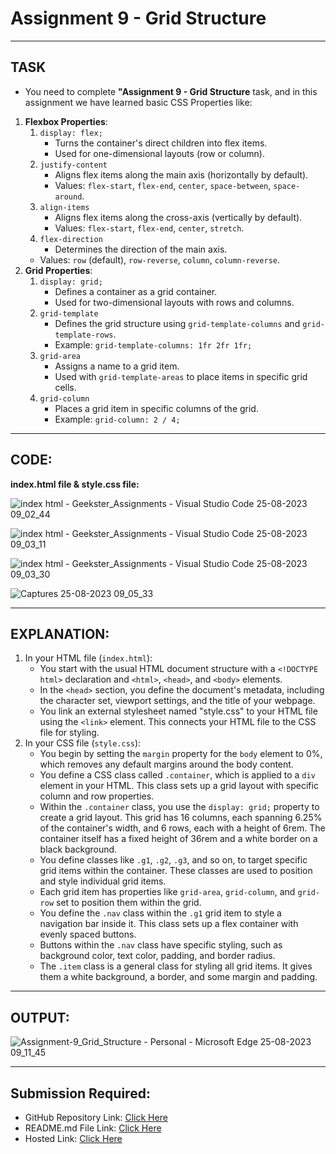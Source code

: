 # Assignment 9 - Grid Structure
---
## TASK 
- You need to complete **"Assignment 9 - Grid Structure** task, and in this assignment we have learned basic CSS Properties like:
1. **Flexbox Properties**:
    1. `display: flex;`
       - Turns the container's direct children into flex items.
       - Used for one-dimensional layouts (row or column).
    2. `justify-content`
       - Aligns flex items along the main axis (horizontally by default).
       - Values: `flex-start`, `flex-end`, `center`, `space-between`, `space-around`.
    3. `align-items`
       - Aligns flex items along the cross-axis (vertically by default).
       - Values: `flex-start`, `flex-end`, `center`, `stretch`.
    4. `flex-direction`
       - Determines the direction of the main axis.
     - Values: `row` (default), `row-reverse`, `column`, `column-reverse`.
2. **Grid Properties**:
    1. `display: grid;`
       - Defines a container as a grid container.
       - Used for two-dimensional layouts with rows and columns.
    2. `grid-template`
       - Defines the grid structure using `grid-template-columns` and `grid-template-rows`.
       - Example: `grid-template-columns: 1fr 2fr 1fr;`
    3. `grid-area`
       - Assigns a name to a grid item.
       - Used with `grid-template-areas` to place items in specific grid cells.
    4. `grid-column`
       - Places a grid item in specific columns of the grid.
       - Example: `grid-column: 2 / 4;`
---
## CODE:
**index.html file & style.css file:**

![index html - Geekster_Assignments - Visual Studio Code 25-08-2023 09_02_44](https://github.com/Abhishek-Sharma-007/Geekster_Assignments/assets/84591804/9c4c1e9f-54fc-493e-a3df-640be193d807)

![index html - Geekster_Assignments - Visual Studio Code 25-08-2023 09_03_11](https://github.com/Abhishek-Sharma-007/Geekster_Assignments/assets/84591804/ca168700-e0eb-4312-900d-77bfb75a5076)

![index html - Geekster_Assignments - Visual Studio Code 25-08-2023 09_03_30](https://github.com/Abhishek-Sharma-007/Geekster_Assignments/assets/84591804/f9b41f74-4552-4bca-8916-080cb6109d05)

![Captures 25-08-2023 09_05_33](https://github.com/Abhishek-Sharma-007/Geekster_Assignments/assets/84591804/30b667b9-fc6a-4534-b077-9f773a9b5162)

---
## **EXPLANATION:**
1. In your HTML file (`index.html`):
   - You start with the usual HTML document structure with a `<!DOCTYPE html>` declaration and `<html>`, `<head>`, and `<body>` elements.
   - In the `<head>` section, you define the document's metadata, including the character set, viewport settings, and the title of your webpage.
   - You link an external stylesheet named "style.css" to your HTML file using the `<link>` element. This connects your HTML file to the CSS file for styling.
2. In your CSS file (`style.css`):
   - You begin by setting the `margin` property for the `body` element to 0%, which removes any default margins around the body content.
   - You define a CSS class called `.container`, which is applied to a `div` element in your HTML. This class sets up a grid layout with specific column and row properties.
   - Within the `.container` class, you use the `display: grid;` property to create a grid layout. This grid has 16 columns, each spanning 6.25% of the container's width, and 6 rows, each with a height of 6rem. The container itself has a fixed height of 36rem and a white border on a black background.
   - You define classes like `.g1`, `.g2`, `.g3`, and so on, to target specific grid items within the container. These classes are used to position and style individual grid items.
   - Each grid item has properties like `grid-area`, `grid-column`, and `grid-row` set to position them within the grid.
   - You define the `.nav` class within the `.g1` grid item to style a navigation bar inside it. This class sets up a flex container with evenly spaced buttons.
   - Buttons within the `.nav` class have specific styling, such as background color, text color, padding, and border radius.
   - The `.item` class is a general class for styling all grid items. It gives them a white background, a border, and some margin and padding.
---
## OUTPUT:

![Assignment-9_Grid_Structure - Personal - Microsoft​ Edge 25-08-2023 09_11_45](https://github.com/Abhishek-Sharma-007/Geekster_Assignments/assets/84591804/b0522461-2979-4e7e-9763-c28b29a992ad)

---
## Submission Required:
- GitHub Repository Link: [Click Here](https://github.com/Abhishek-Sharma-007/Geekster_Assignments/tree/master/44_Assignment-9_Grid_Structure)
- README.md File Link: [Click Here](https://github.com/Abhishek-Sharma-007/Geekster_Assignments/blob/master/44_Assignment-9_Grid_Structure/README.md)
- Hosted Link: [Click Here](https://abhishek-sharma-007.github.io/Geekster_Assignments/44_Assignment-9_Grid_Structure/index.html)
